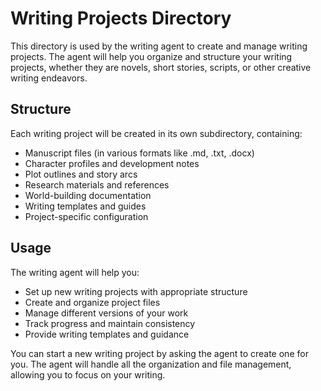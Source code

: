 # Writing Projects Directory

This directory is used by the writing agent to create and manage writing projects. The agent will help you organize and structure your writing projects, whether they are novels, short stories, scripts, or other creative writing endeavors.

## Structure

Each writing project will be created in its own subdirectory, containing:
- Manuscript files (in various formats like .md, .txt, .docx)
- Character profiles and development notes
- Plot outlines and story arcs
- Research materials and references
- World-building documentation
- Writing templates and guides
- Project-specific configuration

## Usage

The writing agent will help you:
- Set up new writing projects with appropriate structure
- Create and organize project files
- Manage different versions of your work
- Track progress and maintain consistency
- Provide writing templates and guidance

You can start a new writing project by asking the agent to create one for you. The agent will handle all the organization and file management, allowing you to focus on your writing. 